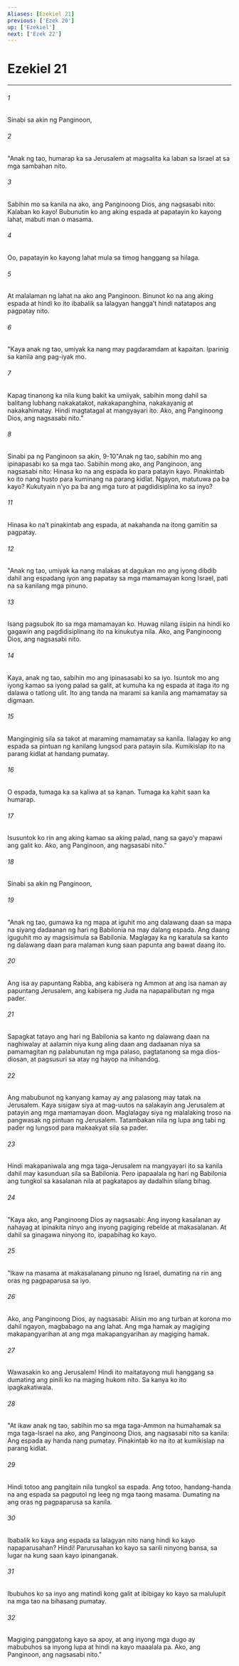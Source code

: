 ```yaml
---
Aliases: [Ezekiel 21]
previous: ['Ezek 20']
up: ['Ezekiel']
next: ['Ezek 22']
---
```

# Ezekiel 21

***


###### 1 


Sinabi sa akin ng Panginoon, 


###### 2 


"Anak ng tao, humarap ka sa Jerusalem at magsalita ka laban sa Israel at sa mga sambahan nito. 


###### 3 


Sabihin mo sa kanila na ako, ang Panginoong Dios, ang nagsasabi nito: Kalaban ko kayo! Bubunutin ko ang aking espada at papatayin ko kayong lahat, mabuti man o masama. 


###### 4 


Oo, papatayin ko kayong lahat mula sa timog hanggang sa hilaga. 


###### 5 


At malalaman ng lahat na ako ang Panginoon. Binunot ko na ang aking espada at hindi ko ito ibabalik sa lalagyan hanggaʼt hindi natatapos ang pagpatay nito. 


###### 6 


"Kaya anak ng tao, umiyak ka nang may pagdaramdam at kapaitan. Iparinig sa kanila ang pag-iyak mo. 


###### 7 


Kapag tinanong ka nila kung bakit ka umiiyak, sabihin mong dahil sa balitang lubhang nakakatakot, nakakapanghina, nakakayanig at nakakahimatay. Hindi magtatagal at mangyayari ito. Ako, ang Panginoong Dios, ang nagsasabi nito." 


###### 8 


Sinabi pa ng Panginoon sa akin, 9-10"Anak ng tao, sabihin mo ang ipinapasabi ko sa mga tao. Sabihin mong ako, ang Panginoon, ang nagsasabi nito: Hinasa ko na ang espada ko para patayin kayo. Pinakintab ko ito nang husto para kuminang na parang kidlat. Ngayon, matutuwa pa ba kayo? Kukutyain nʼyo pa ba ang mga turo at pagdidisiplina ko sa inyo? 


###### 11 


Hinasa ko naʼt pinakintab ang espada, at nakahanda na itong gamitin sa pagpatay. 


###### 12 


"Anak ng tao, umiyak ka nang malakas at dagukan mo ang iyong dibdib dahil ang espadang iyon ang papatay sa mga mamamayan kong Israel, pati na sa kanilang mga pinuno. 


###### 13 


Isang pagsubok ito sa mga mamamayan ko. Huwag nilang iisipin na hindi ko gagawin ang pagdidisiplinang ito na kinukutya nila. Ako, ang Panginoong Dios, ang nagsasabi nito. 


###### 14 


Kaya, anak ng tao, sabihin mo ang ipinasasabi ko sa iyo. Isuntok mo ang iyong kamao sa iyong palad sa galit, at kumuha ka ng espada at itaga ito ng dalawa o tatlong ulit. Ito ang tanda na marami sa kanila ang mamamatay sa digmaan. 


###### 15 


Manginginig sila sa takot at maraming mamamatay sa kanila. Ilalagay ko ang espada sa pintuan ng kanilang lungsod para patayin sila. Kumikislap ito na parang kidlat at handang pumatay. 


###### 16 


O espada, tumaga ka sa kaliwa at sa kanan. Tumaga ka kahit saan ka humarap. 


###### 17 


Isusuntok ko rin ang aking kamao sa aking palad, nang sa gayoʼy mapawi ang galit ko. Ako, ang Panginoon, ang nagsasabi nito." 


###### 18 


Sinabi sa akin ng Panginoon, 


###### 19 


"Anak ng tao, gumawa ka ng mapa at iguhit mo ang dalawang daan sa mapa na siyang dadaanan ng hari ng Babilonia na may dalang espada. Ang daang iguguhit mo ay magsisimula sa Babilonia. Maglagay ka ng karatula sa kanto ng dalawang daan para malaman kung saan papunta ang bawat daang ito. 


###### 20 


Ang isa ay papuntang Rabba, ang kabisera ng Ammon at ang isa naman ay papuntang Jerusalem, ang kabisera ng Juda na napapalibutan ng mga pader. 


###### 21 


Sapagkat tatayo ang hari ng Babilonia sa kanto ng dalawang daan na naghiwalay at aalamin niya kung aling daan ang dadaanan niya sa pamamagitan ng palabunutan ng mga palaso, pagtatanong sa mga dios-diosan, at pagsusuri sa atay ng hayop na inihandog. 


###### 22 


Ang mabubunot ng kanyang kamay ay ang palasong may tatak na Jerusalem. Kaya sisigaw siya at mag-uutos na salakayin ang Jerusalem at patayin ang mga mamamayan doon. Maglalagay siya ng malalaking troso na pangwasak ng pintuan ng Jerusalem. Tatambakan nila ng lupa ang tabi ng pader ng lungsod para makaakyat sila sa pader. 


###### 23 


Hindi makapaniwala ang mga taga-Jerusalem na mangyayari ito sa kanila dahil may kasunduan sila sa Babilonia. Pero ipapaalala ng hari ng Babilonia ang tungkol sa kasalanan nila at pagkatapos ay dadalhin silang bihag. 


###### 24 


"Kaya ako, ang Panginoong Dios ay nagsasabi: Ang inyong kasalanan ay nahayag at ipinakita ninyo ang inyong pagiging rebelde at makasalanan. At dahil sa ginagawa ninyong ito, ipapabihag ko kayo. 


###### 25 


"Ikaw na masama at makasalanang pinuno ng Israel, dumating na rin ang oras ng pagpaparusa sa iyo. 


###### 26 


Ako, ang Panginoong Dios, ay nagsasabi: Alisin mo ang turban at korona mo dahil ngayon, magbabago na ang lahat. Ang mga hamak ay magiging makapangyarihan at ang mga makapangyarihan ay magiging hamak. 


###### 27 


Wawasakin ko ang Jerusalem! Hindi ito maitatayong muli hanggang sa dumating ang pinili ko na maging hukom nito. Sa kanya ko ito ipagkakatiwala. 


###### 28 


"At ikaw anak ng tao, sabihin mo sa mga taga-Ammon na humahamak sa mga taga-Israel na ako, ang Panginoong Dios, ang nagsasabi nito sa kanila: Ang espada ay handa nang pumatay. Pinakintab ko na ito at kumikislap na parang kidlat. 


###### 29 


Hindi totoo ang pangitain nila tungkol sa espada. Ang totoo, handang-handa na ang espada sa pagputol ng leeg ng mga taong masama. Dumating na ang oras ng pagpaparusa sa kanila. 


###### 30 


Ibabalik ko kaya ang espada sa lalagyan nito nang hindi ko kayo napaparusahan? Hindi! Parurusahan ko kayo sa sarili ninyong bansa, sa lugar na kung saan kayo ipinanganak. 


###### 31 


Ibubuhos ko sa inyo ang matindi kong galit at ibibigay ko kayo sa malulupit na mga tao na bihasang pumatay. 


###### 32 


Magiging panggatong kayo sa apoy, at ang inyong mga dugo ay mabubuhos sa inyong lupa at hindi na kayo maaalala pa. Ako, ang Panginoon, ang nagsasabi nito."
